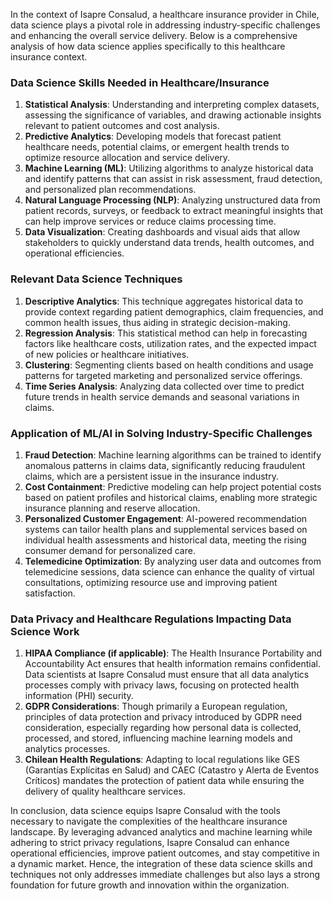 In the context of Isapre Consalud, a healthcare insurance provider in Chile, data science plays a pivotal role in addressing industry-specific challenges and enhancing the overall service delivery. Below is a comprehensive analysis of how data science applies specifically to this healthcare insurance context.

### Data Science Skills Needed in Healthcare/Insurance

1. **Statistical Analysis**: Understanding and interpreting complex datasets, assessing the significance of variables, and drawing actionable insights relevant to patient outcomes and cost analysis.
2. **Predictive Analytics**: Developing models that forecast patient healthcare needs, potential claims, or emergent health trends to optimize resource allocation and service delivery.
3. **Machine Learning (ML)**: Utilizing algorithms to analyze historical data and identify patterns that can assist in risk assessment, fraud detection, and personalized plan recommendations.
4. **Natural Language Processing (NLP)**: Analyzing unstructured data from patient records, surveys, or feedback to extract meaningful insights that can help improve services or reduce claims processing time.
5. **Data Visualization**: Creating dashboards and visual aids that allow stakeholders to quickly understand data trends, health outcomes, and operational efficiencies.

### Relevant Data Science Techniques

1. **Descriptive Analytics**: This technique aggregates historical data to provide context regarding patient demographics, claim frequencies, and common health issues, thus aiding in strategic decision-making.
2. **Regression Analysis**: This statistical method can help in forecasting factors like healthcare costs, utilization rates, and the expected impact of new policies or healthcare initiatives.
3. **Clustering**: Segmenting clients based on health conditions and usage patterns for targeted marketing and personalized service offerings.
4. **Time Series Analysis**: Analyzing data collected over time to predict future trends in health service demands and seasonal variations in claims.

### Application of ML/AI in Solving Industry-Specific Challenges

1. **Fraud Detection**: Machine learning algorithms can be trained to identify anomalous patterns in claims data, significantly reducing fraudulent claims, which are a persistent issue in the insurance industry.
2. **Cost Containment**: Predictive modeling can help project potential costs based on patient profiles and historical claims, enabling more strategic insurance planning and reserve allocation.
3. **Personalized Customer Engagement**: AI-powered recommendation systems can tailor health plans and supplemental services based on individual health assessments and historical data, meeting the rising consumer demand for personalized care.
4. **Telemedicine Optimization**: By analyzing user data and outcomes from telemedicine sessions, data science can enhance the quality of virtual consultations, optimizing resource use and improving patient satisfaction.

### Data Privacy and Healthcare Regulations Impacting Data Science Work

1. **HIPAA Compliance (if applicable)**: The Health Insurance Portability and Accountability Act ensures that health information remains confidential. Data scientists at Isapre Consalud must ensure that all data analytics processes comply with privacy laws, focusing on protected health information (PHI) security.
2. **GDPR Considerations**: Though primarily a European regulation, principles of data protection and privacy introduced by GDPR need consideration, especially regarding how personal data is collected, processed, and stored, influencing machine learning models and analytics processes.
3. **Chilean Health Regulations**: Adapting to local regulations like GES (Garantías Explícitas en Salud) and CAEC (Catastro y Alerta de Eventos Críticos) mandates the protection of patient data while ensuring the delivery of quality healthcare services.

In conclusion, data science equips Isapre Consalud with the tools necessary to navigate the complexities of the healthcare insurance landscape. By leveraging advanced analytics and machine learning while adhering to strict privacy regulations, Isapre Consalud can enhance operational efficiencies, improve patient outcomes, and stay competitive in a dynamic market. Hence, the integration of these data science skills and techniques not only addresses immediate challenges but also lays a strong foundation for future growth and innovation within the organization.